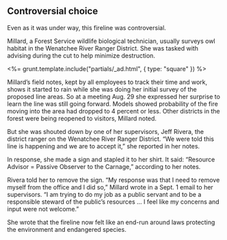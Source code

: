 ## Controversial choice

Even as it was under way, this fireline was controversial. 

Millard, a Forest Service wildlife biological technician, usually surveys owl habitat in the Wenatchee River Ranger District. She was tasked with advising during the cut to help minimize destruction. 

<%= grunt.template.include("partials/_ad.html", { type: "square" }) %>

Millard’s field notes, kept by all employees to track their time and work, shows it started to rain while she was doing her initial survey of the proposed line areas. So at a meeting Aug. 29 she expressed her surprise to learn the line was still going forward. Models showed probability of the fire moving into the area had dropped to 4 percent or less. Other districts in the forest were being reopened to visitors, Millard noted.

But she was shouted down by one of her supervisors, Jeff Rivera, the district ranger on the Wenatchee River Ranger District. “We were told this line is happening and we are to accept it,” she reported in her notes. 

In response, she made a sign and stapled it to her shirt. It said: “Resource Advisor = Passive Observer to the Carnage,” according to her notes. 

Rivera told her to remove the sign. “My response was that I need to remove myself from the office and I did so,” Millard wrote in a Sept. 1 email to her supervisors. “I am trying to do my job as a public servant and to be a responsible steward of the public’s resources ... I feel like my concerns and input were not welcome.”

She wrote that the fireline now felt like an end-run around laws protecting the environment and endangered species.